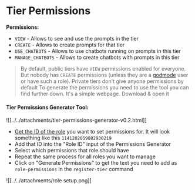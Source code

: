 # Tier Permissions

__**Permissions:**__
- `VIEW` - Allows to see and use the prompts in the tier
- `CREATE` - Allows to create prompts for that tier
- `USE_CHATBOTS` - Allows to use chatbots running on prompts in this tier
- `MANAGE_CHATBOTS` - Allows to create chatbots with prompts in this tier

> By default, public tiers have `VIEW` permissions enabled for everyone. But nobody has `CREATE` permissions (unless they are a [godmode](../../reference/Godmode) user or have such a role). Private tiers don't give anyone permissions by default
> To generate the permissions you need to use the tool you can find further down. It's a simple webpage. Download & open it

#### Tier Permissions Generator Tool:
![[../../attachments/tier-permissions-generator-v0.2.html]]



- [Get the ID of the role](../Good%20to%20Know/Get%20IDs%20of%20Roles-Users-Channels) you want to set permissions for. It will look something like this `1141202059882930219`
- Add that ID into the "Role ID" input of the Permissions Generator
- Select which permissions that role should have
- Repeat the same process for all roles you want to manage
- Click on "Generate Permissions" to get the text you need to add as `role-permissions` in the `register-tier` command


![[../../attachments/role setup.png]]

